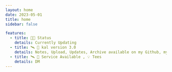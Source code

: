 ```yaml
---
layout: home
date: 2023-05-01
title: home
sidebar: false

features:
  - title: 👨‍💻 Status
    details: Currently Updating 
  - title: 🛰️ 🏬 kal version 3.0
    details: Notes, Upload, Updates, Archive available on my Github, my Facebook Page my Youtube and my website
  - title: 🛰️ 🏬 Service Available , 💡 Tees
    details: DM 
---
```


